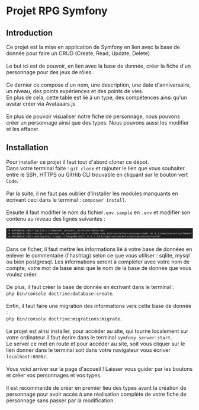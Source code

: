 <h1>Projet RPG Symfony</h1>

<h2>Introduction</h2>

<p>Ce projet est la mise en application de Symfony en lien avec la base de donnée pour faire un CRUD (Create, Read, Update, Delete).
<br><br>
Le but ici est de pouvoir, en lien avec la base de donnée, créer la fiche d'un personnage pour des jeux de rôles.
<br><br>
Ce dernier ce compose d'un nom, une description, une date d'anniversaire, un niveau, des points expériences et des points de vies.<br>
En plus de cela, cette table est lié à un type, des compétences ainsi qu'un avatar créer via Avataaars.js
<br><br>
En plus de pouvoir visualiser notre fiche de personnage, nous pouvons créer un personnage ainsi que des types. Nous pouvons aussi les modifier et les effacer.
</p>


<h2>Installation</h2>

<p>Pour installer ce projet il faut tout d'abord cloner ce dépot.<br>Dans votre terminal faite : <code>git clone</code> et rajouter le lien que vous souhaiter entre le SSH, HTTPS ou GitHib CLI trouvable en cliquant sur le bouton vert <code>Code</code>.
<br><br>
Par la suite, il ne faut pas oublier d'installer les modules manquants en écrivant ceci dans le terminal : <code>composer install</code>.
<br><br>
Ensuite il faut modifier le nom du fichier<code>.env.sample</code> en <code>.env</code> et modifier son contenu au niveau des lignes suivantes : 
<br><br><img src="BDD-env.png"></img><br><br>
Dans ce ficher, il faut mettre les informations lié à votre base de données en enlever le commentaire (l'hashtag) selon ce que vous utiliser : sqlite, mysql ou bien postgresql. Les informations seront à completer avec votre nom de compte, votre mot de base ainsi que le nom de la base de donnée que vous voulez créer.
<br><br>
De plus, il faut créer la base de donnée en écrivant dans le terminal : <br><code>php bin/console doctrine:database:create</code>.
<br><br>
Enfin, il faut faire une migration des informations vers cette base de donnée : <br><code>php bin/console doctrine:migrations:migrate</code>.
<br><br>
Le projet est ainsi installer, pour accéder au site, qui tourne localement sur votre ordinateur il faut écrire dans le terminal <code>symfony server:start</code>.<br>Le server ce met en route et pour accéder au site, soit vous cliquer sur le lien donner dans le terminal soit dans votre navigateur vous écriver <code>localhost:8000/</code>.
<br><br>
Vous voici arriver sur la page d'accueil ! Laisser vous guider par les boutons et créer vos personnages et vos types.
<br><br>
Il est recommandé de créer en premier lieu des types avant la création de personnage pour avoir accès à une réalisation complète de votre fiche de personnage sans passer par la modification.
</p>
